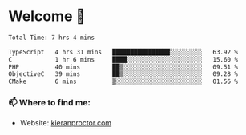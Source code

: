 # Welcome 🦘

<!--START_SECTION:waka-->

```txt
Total Time: 7 hrs 4 mins

TypeScript   4 hrs 31 mins   ████████████████░░░░░░░░░   63.92 %
C            1 hr 6 mins     ████░░░░░░░░░░░░░░░░░░░░░   15.60 %
PHP          40 mins         ██▒░░░░░░░░░░░░░░░░░░░░░░   09.51 %
ObjectiveC   39 mins         ██▒░░░░░░░░░░░░░░░░░░░░░░   09.28 %
CMake        6 mins          ▒░░░░░░░░░░░░░░░░░░░░░░░░   01.56 %
```

<!--END_SECTION:waka-->

### 📫 Where to find me:

-   Website: [kieranproctor.com](https://kieranproctor.com/)
